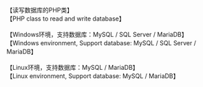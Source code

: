 【读写数据库的PHP类】
<br/>
【PHP class to read and write database】
<br/><br/>
【Windows环境，支持数据库：MySQL / SQL Server / MariaDB】
<br/>
【Windows environment, Support database: MySQL / SQL Server / MariaDB】
<br/><br/>
【Linux环境，支持数据库：MySQL / MariaDB】
<br/>
【Linux environment, Support database: MySQL / MariaDB】
